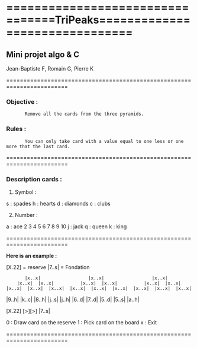 
# =================================TriPeaks===============================

## Mini projet algo & C

Jean-Baptiste F, Romain G, Pierre K

========================================================================

### Objective : 
           Remove all the cards from the three pyramids.

### Rules :
           You can only take card with a value equal to one less or one more that the last card.

========================================================================

### Description cards : 

1. Symbol : 

s : spades
h : hearts
d : diamonds
c : clubs

2. Number : 

a : ace
2
3
4
5
6
7
8
9
10
j : jack
q : queen 
k : king 

========================================================================

**Here is an example :**

[X.22] = reserve
|7..s| = Fondation


           |x..x|                  |x..x|                  |x..x|
        |x..x|  |x..x|          |x..x|  |x..x|          |x..x|  |x..x|
    |x..x|  |x..x|  |x..x|  |x..x|  |x..x|  |x..x|  |x..x|  |x..x|  |x..x|
|9..h|  |k..c|  |8..h|  |j..s|  |j..h|  |6..d|  |7..d|  |5..d|  |5..s|  |a..h|


[X.22]  [>][>]  |7..s|

0 : Draw card on the reserve
1 : Pick card on the board
x : Exit
>

========================================================================
